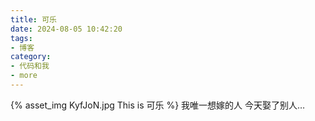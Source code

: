 ```yaml
---
title: 可乐
date: 2024-08-05 10:42:20
tags:
- 博客
category:
- 代码和我
- more
---
```

{% asset_img KyfJoN.jpg This is 可乐 %}
我唯一想嫁的人 今天娶了别人…